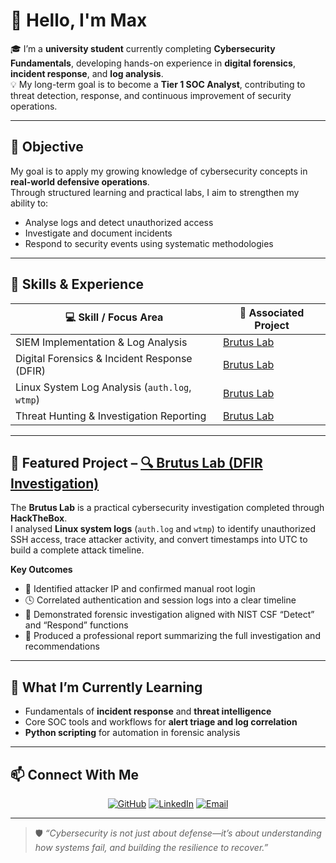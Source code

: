 # 👋 Hello, I'm Max

🎓 I’m a **university student** currently completing **Cybersecurity Fundamentals**, developing hands-on experience in **digital forensics**, **incident response**, and **log analysis**.  
💡 My long-term goal is to become a **Tier 1 SOC Analyst**, contributing to threat detection, response, and continuous improvement of security operations.

---

## 🎯 Objective

My goal is to apply my growing knowledge of cybersecurity concepts in **real-world defensive operations**.  
Through structured learning and practical labs, I aim to strengthen my ability to:

- Analyse logs and detect unauthorized access  
- Investigate and document incidents  
- Respond to security events using systematic methodologies  

---

## 🧠 Skills & Experience

| 💻 Skill / Focus Area                         | 🔗 Associated Project |
|----------------------------------------------|----------------------|
| SIEM Implementation & Log Analysis           | [Brutus Lab](https://github.com/maxbritt-au/Brutus-Lab) |
| Digital Forensics & Incident Response (DFIR) | [Brutus Lab](https://github.com/maxbritt-au/Brutus-Lab) |
| Linux System Log Analysis (`auth.log`, `wtmp`) | [Brutus Lab](https://github.com/maxbritt-au/Brutus-Lab) |
| Threat Hunting & Investigation Reporting     | [Brutus Lab](https://github.com/maxbritt-au/Brutus-Lab) |

---

## 🧩 Featured Project – [🔍 Brutus Lab (DFIR Investigation)](https://github.com/maxbritt-au/Brutus-Lab)

The **Brutus Lab** is a practical cybersecurity investigation completed through **HackTheBox**.  
I analysed **Linux system logs** (`auth.log` and `wtmp`) to identify unauthorized SSH access, trace attacker activity, and convert timestamps into UTC to build a complete attack timeline.

**Key Outcomes**
- 🧾 Identified attacker IP and confirmed manual root login  
- 🕓 Correlated authentication and session logs into a clear timeline  
- 🧩 Demonstrated forensic investigation aligned with NIST CSF “Detect” and “Respond” functions  
- 🧠 Produced a professional report summarizing the full investigation and recommendations  

---

## 🧭 What I’m Currently Learning

- Fundamentals of **incident response** and **threat intelligence**  
- Core SOC tools and workflows for **alert triage and log correlation**  
- **Python scripting** for automation in forensic analysis  

---

## 📫 Connect With Me

<div align="center">

[![GitHub](https://img.shields.io/badge/GitHub-181717?style=for-the-badge&logo=GitHub&logoColor=white)](https://github.com/maxbritt-au)
[![LinkedIn](https://img.shields.io/badge/LinkedIn-0077B5?style=for-the-badge&logo=LinkedIn&logoColor=white)](https://www.linkedin.com/in/maxbritt-au)
[![Email](https://img.shields.io/badge/Email-D14836?style=for-the-badge&logo=Gmail&logoColor=white)](mailto:your.email@federation.edu.au)

</div>

---

> 🛡️ *“Cybersecurity is not just about defense—it’s about understanding how systems fail, and building the resilience to recover.”*

